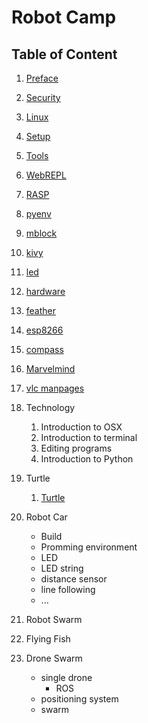 # Robot Camp


## Table of Content

1. [Preface](preface.md)
1. [Security](security.md)
2. [Linux](linux.md) 
2. [Setup](setup.md)
2. [Tools](tools.md)
2. [WebREPL](webrepl.md)
2. [RASP](rasp.md)
2. [pyenv](pyenv.md)
2. [mblock](mblock.md)
3. [kivy](kivy.md)
3. [led](led.md)
4. [hardware](hardware.md)
4. [feather](feather.md)
5. [esp8266](esp8266.md)
6. [compass](compass.md)
3. [Marvelmind](marvelmind.md) 
4. [vlc manpages](vlc-man.md)


4. Technology

	1. Introduction to OSX
	2. Introduction to terminal
	3. Editing programs
	1. Introduction to Python

5. Turtle

    1. [Turtle](turtle.md)

6. Robot Car

	* Build
	* Promming environment
	* LED
	* LED string
	* distance sensor
	* line following
	* ...
	
7. Robot Swarm

8. Flying Fish

9. Drone Swarm

	* single drone
		* ROS
	* positioning system
	* swarm
